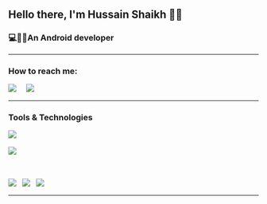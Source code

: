 <h2>Hello there, I'm Hussain Shaikh 🙋‍♂️</h2>
<h3>💻👨‍💻An Android developer</h3>

<hr>

<h3>How to reach me:</h3>

<a href="https://www.linkedin.com/signup"><img src="https://img.shields.io/badge/linkedin-%230077B5.svg?&style=for-the-badge&logo=linkedin&logoColor=white" /></a>&nbsp;&nbsp;&nbsp;&nbsp;
<a href="mailto:hussainkne99@gmail.com"><img src="https://img.shields.io/badge/gmail-%23D14836.svg?&style=for-the-badge&logo=gmail&logoColor=white" /></a>&nbsp;&nbsp;&nbsp;&nbsp;
<hr>

<h3>Tools & Technologies</h2>
<p>
   <img src="https://img.shields.io/badge/Android%20-%23F7DF1E.svg?&style=for-the-badge&color=00D8FF" />&nbsp;&nbsp;


   <img src="https://img.shields.io/badge/Java%20-%23F7DF1E.svg?&style=for-the-badge&color=5BA8EE" />&nbsp;&nbsp;

   <br />

   <img src="https://img.shields.io/badge/Firebase%20-%23F7DF1E.svg?&style=for-the-badge&color=5C9A37" />&nbsp;&nbsp;
   <img src="https://img.shields.io/badge/Git%20-%23F7DF1E.svg?&style=for-the-badge&color=000" />&nbsp;&nbsp;
   <img src="https://img.shields.io/badge/GitHub%20-%23F7DF1E.svg?&style=for-the-badge&color=000" />&nbsp;&nbsp;
</p>


<hr>


<!--
**Hussain8891/Hussain8891** is a ✨ _special_ ✨ repository because its `README.md` (this file) appears on your GitHub profile.

